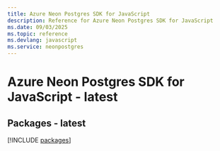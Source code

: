 ```yaml
---
title: Azure Neon Postgres SDK for JavaScript
description: Reference for Azure Neon Postgres SDK for JavaScript
ms.date: 09/03/2025
ms.topic: reference
ms.devlang: javascript
ms.service: neonpostgres
---
```

# Azure Neon Postgres SDK for JavaScript - latest
## Packages - latest
[!INCLUDE [packages](neon-postgres-index.md)]